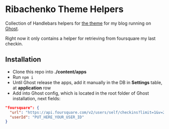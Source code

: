 # Ribachenko Theme Helpers

Collection of Handlebars helpers for [the theme](https://github.com/VitaliyR/ribachenkotheme) for my blog running on 
[Ghost](https://ghost.org/).

Right now it only contains a helper for retrieving from foursquare my last checkin.

## Installation

* Clone this repo into **./content/apps**
* Run `npm i`
* Until Ghost release the apps, add it manually in the DB in **Settings** table, at **application** row
* Add into Ghost config, which is located in the root folder of Ghost installation, next fields:
```json
"foursquare": {
  "url": "https://api.foursquare.com/v2/users/self/checkins?limit=1&v=20160211&oauth_token=PUT_HERE_YOUR_AUTH_TOKEN",
  "userId": "PUT_HERE_YOUR_USER_ID"
}
```
